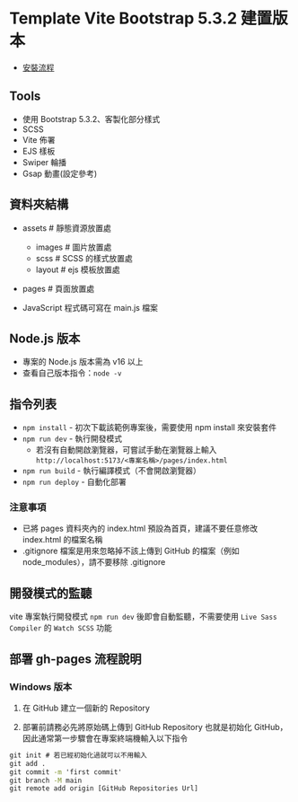 
# Template Vite Bootstrap 5.3.2 建置版本
 - [安裝流程](https://hackmd.io/V3v9hW9dTlOwFvVA6ycfLg?view)

## Tools
- 使用 Bootstrap 5.3.2、客製化部分樣式
- SCSS
- Vite 佈署
- EJS 樣板
- Swiper 輪播
- Gsap 動畫(設定參考)

## 資料夾結構
- assets # 靜態資源放置處
  - images # 圖片放置處
  - scss # SCSS 的樣式放置處
  - layout # ejs 模板放置處

- pages # 頁面放置處

- JavaScript 程式碼可寫在 main.js 檔案

## Node.js 版本
  - 專案的 Node.js 版本需為 v16 以上
  - 查看自己版本指令：`node -v`


## 指令列表
- `npm install` - 初次下載該範例專案後，需要使用 npm install 來安裝套件
- `npm run dev` - 執行開發模式
  - 若沒有自動開啟瀏覽器，可嘗試手動在瀏覽器上輸入
    `http://localhost:5173/<專案名稱>/pages/index.html`
- `npm run build` - 執行編譯模式（不會開啟瀏覽器）
- `npm run deploy` - 自動化部署


### 注意事項
- 已將 pages 資料夾內的 index.html 預設為首頁，建議不要任意修改 index.html 的檔案名稱
- .gitignore 檔案是用來忽略掉不該上傳到 GitHub 的檔案（例如 node_modules），請不要移除 .gitignore

## 開發模式的監聽
vite 專案執行開發模式 `npm run dev` 後即會自動監聽，不需要使用 `Live Sass Compiler` 的 `Watch SCSS` 功能


## 部署 gh-pages 流程說明
### Windows 版本
1. 在 GitHub 建立一個新的 Repository

2. 部署前請務必先將原始碼上傳到 GitHub Repository 也就是初始化 GitHub，因此通常第一步驟會在專案終端機輸入以下指令
```cmd
git init # 若已經初始化過就可以不用輸入
git add .
git commit -m 'first commit'
git branch -M main
git remote add origin [GitHub Repositories Url]